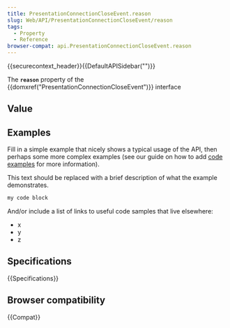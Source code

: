 ```yaml
---
title: PresentationConnectionCloseEvent.reason
slug: Web/API/PresentationConnectionCloseEvent/reason
tags:
  - Property
  - Reference
browser-compat: api.PresentationConnectionCloseEvent.reason
---
```

{{securecontext_header}}{{DefaultAPISidebar("")}}

The **`reason`** property of the {{domxref("PresentationConnectionCloseEvent")}} interface 

## Value



## Examples

Fill in a simple example that nicely shows a typical usage of the API, then perhaps some more complex examples (see our guide on how to add [code examples](/en-US/docs/MDN/Contribute/Structures/Code_examples) for more information).

This text should be replaced with a brief description of what the example demonstrates.

```js
my code block
```

And/or include a list of links to useful code samples that live elsewhere:

*   x
*   y
*   z

## Specifications

{{Specifications}}

## Browser compatibility

{{Compat}}


